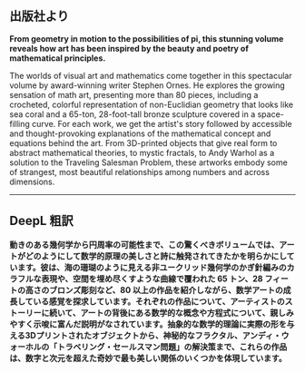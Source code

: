 ## 出版社より

 **From geometry in motion to the possibilities of pi, this stunning volume reveals how art has been inspired by the beauty and poetry of mathematical principles.**

The worlds of visual art and mathematics come together in this spectacular volume by award-winning writer Stephen Ornes. He explores the growing sensation of math art, presenting more than 80 pieces, including a crocheted, colorful representation of non-Euclidian geometry that looks like sea coral and a 65-ton, 28-foot-tall bronze sculpture covered in a space-filling curve. For each work, we get the artist's story followed by accessible and thought-provoking explanations of the mathematical concept and equations behind the art. From 3D-printed objects that give real form to abstract mathematical theories, to mystic fractals, to Andy Warhol as a solution to the Traveling Salesman Problem, these artworks embody some of strangest, most beautiful relationships among numbers and across dimensions.

---

## DeepL 粗訳

 **動きのある幾何学から円周率の可能性まで、この驚くべきボリュームでは、アートがどのようにして数学的原理の美しさと詩に触発されてきたかを明らかにしています。彼は、海の珊瑚のように見える非ユークリッド幾何学のかぎ針編みのカラフルな表現や、空間を埋め尽くすような曲線で覆われた 65 トン、28 フィートの高さのブロンズ彫刻など、80 以上の作品を紹介しながら、数学アートの成長している感覚を探求しています。それぞれの作品について、アーティストのストーリーに続いて、アートの背後にある数学的な概念や方程式について、親しみやすく示唆に富んだ説明がなされています。抽象的な数学的理論に実際の形を与える3Dプリントされたオブジェクトから、神秘的なフラクタル、アンディ・ウォーホルの「トラベリング・セールスマン問題」の解決策まで、これらの作品は、数字と次元を超えた奇妙で最も美しい関係のいくつかを体現しています。**
